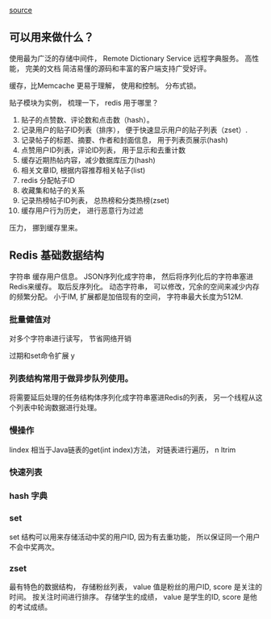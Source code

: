 [source](https://juejin.im/book/5afc2e5f6fb9a07a9b362527/section/5b88cb0651882542b526debb#heading-5)

## 可以用来做什么？
使用最为广泛的存储中间件， Remote Dictionary Service 远程字典服务。
高性能， 完美的文档 简洁易懂的源码和丰富的客户端支持广受好评。 

缓存，比Memcache 更易于理解， 使用和控制。 
分布式锁。 

贴子模块为实例， 梳理一下， redis 用于哪里？
1. 贴子的点赞数、评论数和点击数（hash）。
2. 记录用户的贴子ID列表（排序）， 便于快速显示用户的贴子列表（zset）.
3. 记录帖子的标题、摘要、作者和封面信息， 用于列表页展示(hash)
4. 点赞用户ID列表，评论ID列表， 用于显示和去重计数
5. 缓存近期热帖内容，减少数据库压力(hash)
6. 相关文章ID, 根据内容推荐相关帖子(list)
7. redis 分配帖子ID
8. 收藏集和帖子的关系
9. 记录热榜帖子ID列表， 总热榜和分类热榜(zset)
10. 缓存用户行为历史， 进行恶意行为过滤

压力， 挪到缓存里来。 


## Redis 基础数据结构

字符串 
缓存用户信息。 
JSON序列化成字符串， 然后将序列化后的字符串塞进Redis来缓存。 取后反序列化。 
动态字符串， 可以修改，冗余的空间来减少内存的频繁分配。 
小于IM, 扩展都是加倍现有的空间， 字符串最大长度为512M.
### 批量健值对
对多个字符串进行读写， 节省网络开销

过期和set命令扩展
y

### 列表结构常用于做异步队列使用。 
将需要延后处理的任务结构体序列化成字符串塞进Redis的列表， 另一个线程从这个列表中轮询数据进行处理。 

### 慢操作
lindex 相当于Java链表的get(int index)方法， 对链表进行遍历， n
ltrim 

### 快速列表


### hash 字典

### set
set 结构可以用来存储活动中奖的用户ID, 因为有去重功能， 所以保证同一个用户不会中奖两次。 

### zset 
最有特色的数据结构， 
存储粉丝列表， value 值是粉丝的用户ID, score 是关注的时间。 按关注时间进行排序。 
存储学生的成绩， value 是学生的ID, score 是他的考试成绩。 
